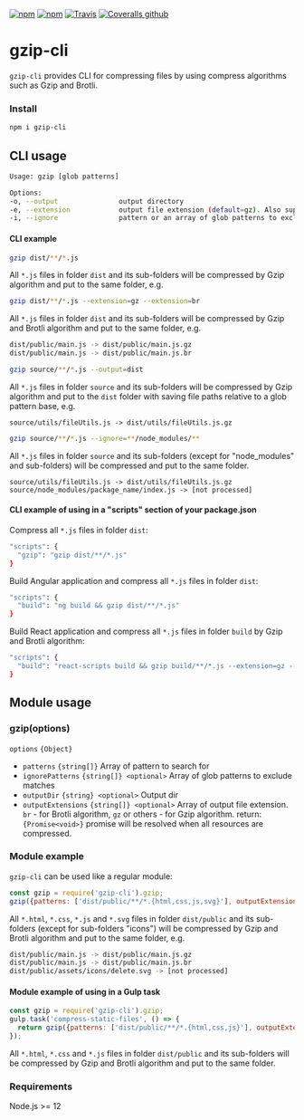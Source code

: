 [![npm](https://img.shields.io/npm/v/gzip-cli.svg)](https://www.npmjs.com/package/gzip-cli)
[![npm](https://img.shields.io/npm/dm/gzip-cli.svg)](https://www.npmjs.com/package/gzip-cli)
[![Travis](https://img.shields.io/travis/pakhuta/gzip-cli.svg)](https://travis-ci.org/pakhuta/gzip-cli)
[![Coveralls github](https://img.shields.io/coveralls/github/pakhuta/gzip-cli.svg)](https://coveralls.io/github/pakhuta/gzip-cli?branch=master)


# gzip-cli
`gzip-cli` provides CLI for compressing files by using compress algorithms such as Gzip and Brotli.

### Install

```bash
npm i gzip-cli
```
## CLI usage
```bash
Usage: gzip [glob patterns]

Options:
-o, --output               output directory
-e, --extension            output file extension (default=gz). Also supported a few extensions in one command
-i, --ignore               pattern or an array of glob patterns to exclude matches 
```

#### CLI example
```bash
gzip dist/**/*.js
```
All `*.js` files in folder `dist` and its sub-folders will be compressed by Gzip algorithm and put to the same folder, e.g.

```bash
gzip dist/**/*.js --extension=gz --extension=br
```
All `*.js` files in folder `dist` and its sub-folders will be compressed by Gzip and Brotli algorithm and put to the same folder, e.g.
```bash
dist/public/main.js -> dist/public/main.js.gz
dist/public/main.js -> dist/public/main.js.br
```

```bash
gzip source/**/*.js --output=dist
```
All `*.js` files in folder `source` and its sub-folders will be compressed by Gzip algorithm and put to the `dist` folder with saving file paths relative to a glob pattern base, e.g.
```
source/utils/fileUtils.js -> dist/utils/fileUtils.js.gz
```
```bash
gzip source/**/*.js --ignore=**/node_modules/**
```
All `*.js` files in folder `source` and its sub-folders (except for "node_modules" and sub-folders) will be compressed and put to the same folder.
```
source/utils/fileUtils.js -> dist/utils/fileUtils.js.gz
source/node_modules/package_name/index.js -> [not processed]
```

#### CLI example of using in a "scripts" section of your package.json
Compress all `*.js` files in folder `dist`:
```bash
"scripts": {
  "gzip": "gzip dist/**/*.js"
}
```

Build Angular application and compress all `*.js` files in folder `dist`:
```bash
"scripts": {
  "build": "ng build && gzip dist/**/*.js"
}
```

Build React application and compress all `*.js` files in folder `build` by Gzip and Brotli algorithm:
```bash
"scripts": {
  "build": "react-scripts build && gzip build/**/*.js --extension=gz --extension=br"
}
```

## Module usage
### gzip(options)

`options` `{Object}`
  * `patterns` `{string[]}` Array of pattern to search for
  * `ignorePatterns` `{string[]} <optional>` Array of glob patterns to exclude matches
  * `outputDir` `{string} <optional>` Output dir
  * `outputExtensions` `{string[]} <optional>` Array of output file extension. `br` - for Brotli algorithm, `gz` or others - for Gzip algorithm.
return: `{Promise<void>}` promise will be resolved when all resources are compressed.

### Module example
`gzip-cli` can be used like a regular module:

```javascript
const gzip = require('gzip-cli').gzip;
gzip({patterns: ['dist/public/**/*.{html,css,js,svg}'], outputExtensions: ['gz', 'br'], ignorePatterns: ['**/icons']});
```
All `*.html`, `*.css`, `*.js` and `*.svg` files in folder `dist/public` and its sub-folders (except for sub-folders "icons") will be compressed by Gzip and Brotli algorithm and put to the same folder, e.g.

```bash
dist/public/main.js -> dist/public/main.js.gz
dist/public/main.js -> dist/public/main.js.br
dist/public/assets/icons/delete.svg -> [not processed]
```

#### Module example of using in a Gulp task
```javascript
const gzip = require('gzip-cli').gzip;
gulp.task('compress-static-files', () => {
  return gzip({patterns: ['dist/public/**/*.{html,css,js}'], outputExtensions: ['gz', 'br']});
});
```
All `*.html`, `*.css` and `*.js` files in folder `dist/public` and its sub-folders will be compressed by Gzip and Brotli algorithm and put to the same folder.

### Requirements

Node.js >= 12
